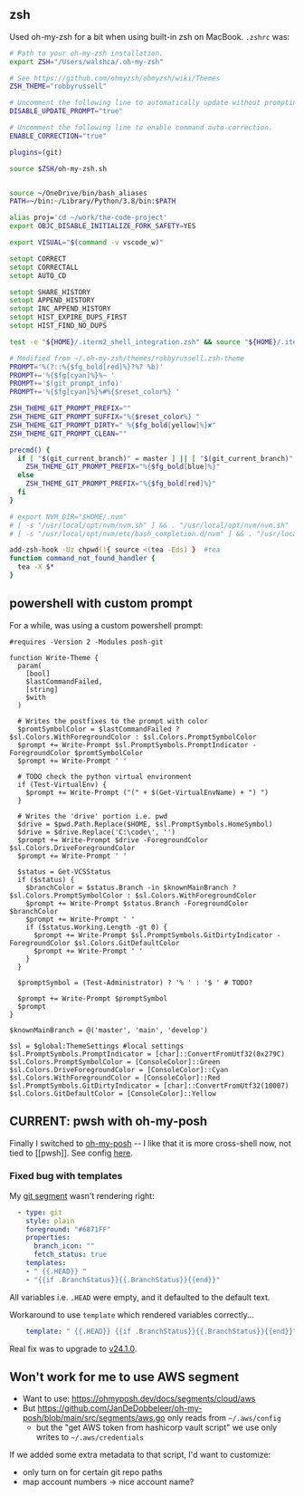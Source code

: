 ## zsh
Used oh-my-zsh for a bit when using built-in zsh on MacBook. `.zshrc` was:
```zsh
# Path to your oh-my-zsh installation.
export ZSH="/Users/walshca/.oh-my-zsh"

# See https://github.com/ohmyzsh/ohmyzsh/wiki/Themes
ZSH_THEME="robbyrussell"

# Uncomment the following line to automatically update without prompting.
DISABLE_UPDATE_PROMPT="true"

# Uncomment the following line to enable command auto-correction.
ENABLE_CORRECTION="true"

plugins=(git)

source $ZSH/oh-my-zsh.sh


source ~/OneDrive/bin/bash_aliases
PATH=~/bin:~/Library/Python/3.8/bin:$PATH

alias proj='cd ~/work/the-code-project'
export OBJC_DISABLE_INITIALIZE_FORK_SAFETY=YES

export VISUAL="$(command -v vscode_w)"

setopt CORRECT
setopt CORRECTALL
setopt AUTO_CD

setopt SHARE_HISTORY
setopt APPEND_HISTORY
setopt INC_APPEND_HISTORY
setopt HIST_EXPIRE_DUPS_FIRST
setopt HIST_FIND_NO_DUPS

test -e "${HOME}/.iterm2_shell_integration.zsh" && source "${HOME}/.iterm2_shell_integration.zsh"

# Modified from ~/.oh-my-zsh/themes/robbyrussell.zsh-theme
PROMPT='%(?::%{$fg_bold[red]%}?%? %b)'
PROMPT+='%{$fg[cyan]%}%~ '
PROMPT+='$(git_prompt_info)'
PROMPT+='%{$fg[cyan]%}%#%{$reset_color%} '

ZSH_THEME_GIT_PROMPT_PREFIX=""
ZSH_THEME_GIT_PROMPT_SUFFIX="%{$reset_color%} "
ZSH_THEME_GIT_PROMPT_DIRTY=" %{$fg_bold[yellow]%}✘"
ZSH_THEME_GIT_PROMPT_CLEAN=""

precmd() {
  if [ "$(git_current_branch)" = master ] || [ "$(git_current_branch)" = develop ]; then
    ZSH_THEME_GIT_PROMPT_PREFIX="%{$fg_bold[blue]%}"
  else
    ZSH_THEME_GIT_PROMPT_PREFIX="%{$fg_bold[red]%}"
  fi
}

# export NVM_DIR="$HOME/.nvm"
# [ -s "/usr/local/opt/nvm/nvm.sh" ] && . "/usr/local/opt/nvm/nvm.sh"
# [ -s "/usr/local/opt/nvm/etc/bash_completion.d/nvm" ] && . "/usr/local/opt/nvm/etc/bash_completion.d/nvm"

add-zsh-hook -Uz chpwd(){ source <(tea -Eds) }  #tea
function command_not_found_handler {
  tea -X $*
}
```

## powershell with custom prompt
For a while, was using a custom powershell prompt:

```pwsh
#requires -Version 2 -Modules posh-git

function Write-Theme {
  param(
    [bool]
    $lastCommandFailed,
    [string]
    $with
  )

  # Writes the postfixes to the prompt with color
  $promtSymbolColor = $lastCommandFailed ? $sl.Colors.WithForegroundColor : $sl.Colors.PromptSymbolColor
  $prompt += Write-Prompt $sl.PromptSymbols.PromptIndicator -ForegroundColor $promtSymbolColor
  $prompt += Write-Prompt ' '

  # TODO check the python virtual environment
  if (Test-VirtualEnv) {
    $prompt += Write-Prompt ("(" + $(Get-VirtualEnvName) + ") ")
  }

  # Writes the 'drive' portion i.e. pwd
  $drive = $pwd.Path.Replace($HOME, $sl.PromptSymbols.HomeSymbol)
  $drive = $drive.Replace('C:\code\', '')
  $prompt += Write-Prompt $drive -ForegroundColor $sl.Colors.DriveForegroundColor
  $prompt += Write-Prompt ' '

  $status = Get-VCSStatus
  if ($status) {
    $branchColor = $status.Branch -in $knownMainBranch ? $sl.Colors.PromptSymbolColor : $sl.Colors.WithForegroundColor
    $prompt += Write-Prompt $status.Branch -ForegroundColor $branchColor
    $prompt += Write-Prompt ' '
    if ($status.Working.Length -gt 0) {
      $prompt += Write-Prompt $sl.PromptSymbols.GitDirtyIndicator -ForegroundColor $sl.Colors.GitDefaultColor
      $prompt += Write-Prompt ' '
    }
  }

  $promptSymbol = (Test-Administrator) ? '% ' : '$ ' # TODO?

  $prompt += Write-Prompt $promptSymbol
  $prompt
}

$knownMainBranch = @('master', 'main', 'develop')

$sl = $global:ThemeSettings #local settings
$sl.PromptSymbols.PromptIndicator = [char]::ConvertFromUtf32(0x279C)
$sl.Colors.PromptSymbolColor = [ConsoleColor]::Green
$sl.Colors.DriveForegroundColor = [ConsoleColor]::Cyan
$sl.Colors.WithForegroundColor = [ConsoleColor]::Red
$sl.PromptSymbols.GitDirtyIndicator = [char]::ConvertFromUtf32(10007)
$sl.Colors.GitDefaultColor = [ConsoleColor]::Yellow
```

## CURRENT: pwsh with oh-my-posh
Finally I switched to [oh-my-posh](https://ohmyposh.dev/) -- I like that it is more cross-shell now, not tied to [[pwsh]].
See config [here](../.go-my-posh.yaml). 

### Fixed bug with templates
My [git segment](https://ohmyposh.dev/docs/segments/scm/git) wasn't rendering right:
```yaml
  - type: git
    style: plain
    foreground: "#6871FF"
    properties:
      branch_icon: ""
      fetch_status: true
    templates:
    - " {{.HEAD}} "
    - "{{if .BranchStatus}}{{.BranchStatus}}{{end}}"
```
All variables i.e. `.HEAD` were empty, and it defaulted to the default text.

Workaround to use `template` which rendered variables correctly...
```yaml
    template: " {{.HEAD}} {{if .BranchStatus}}{{.BranchStatus}}{{end}}"
```
Real fix was to upgrade to [v24.1.0](https://github.com/JanDeDobbeleer/oh-my-posh/releases/tag/v24.1.0).

## Won't work for me to use AWS segment
- Want to use: https://ohmyposh.dev/docs/segments/cloud/aws
- But https://github.com/JanDeDobbeleer/oh-my-posh/blob/main/src/segments/aws.go only reads from `~/.aws/config` 
	- but the "get AWS token from hashicorp vault script" we use only writes to `~/.aws/credentials`

If we added some extra metadata to that script, I'd want to customize:
- only turn on for certain git repo paths
- map account numbers -> nice account name?